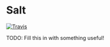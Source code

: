 Salt
===
[![Travis](https://travis-ci.org/jspauldo98/Salt.svg)](https://travis-ci.org/#)

TODO: Fill this in with something useful!
